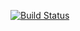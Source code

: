[![Build Status](https://travis-ci.org/ArtemKokorinStudent/LaboratoryWorksWithTests.svg?branch=master)](https://travis-ci.org/ArtemKokorinStudent/LaboratoryWorksWithTests/)
